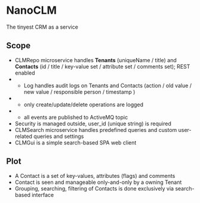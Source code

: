 # NanoCLM
The tinyest CRM as a service

## Scope
- CLMRepo microservice handles **Tenants** (uniqueName / title) and **Contacts** (id / title / key-value set / attribute set / comments set); REST enabled
- - Log handles audit logs on Tenants and Contacts (action / old value / new value / responsible person / timestamp )
- - only create/update/delete operations are logged
- - all events are published to ActiveMQ topic
- Security is managed outside, user_id (unique string) is required
- CLMSearch microservice handles predefined queries and custom user-related queries and settings
- CLMGui is a simple search-based SPA web client

## Plot
- A Contact is a set of key-values, attributes (flags) and comments
- Contact is seen and manageable only-and-only by a owning Tenant
- Grouping, searching, filtering of Contacts is done exclusively via search-based interface

